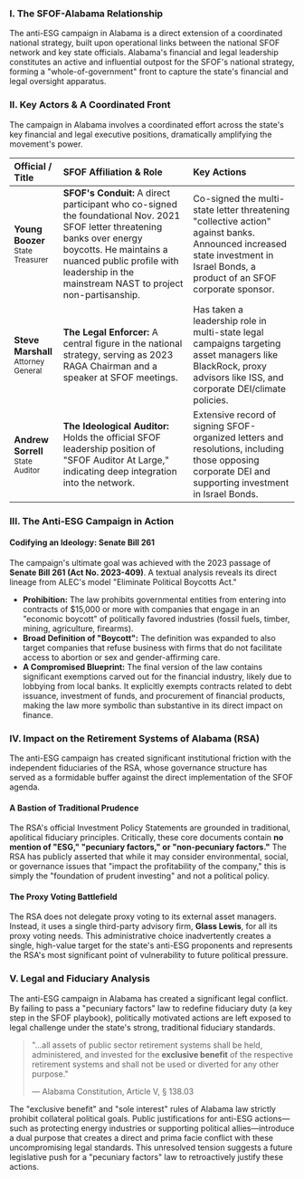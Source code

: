 ### I. The SFOF-Alabama Relationship

The anti-ESG campaign in Alabama is a direct extension of a coordinated national strategy, built upon operational links between the national SFOF network and key state officials. Alabama's financial and legal leadership constitutes an active and influential outpost for the SFOF's national strategy, forming a "whole-of-government" front to capture the state's financial and legal oversight apparatus.

### II. Key Actors & A Coordinated Front

The campaign in Alabama involves a coordinated effort across the state's key financial and legal executive positions, dramatically amplifying the movement's power.

| Official / Title | SFOF Affiliation & Role | Key Actions |
| :--- | :--- | :--- |
| **Young Boozer**<br><span style="font-size: smaller;">State Treasurer</span> | **SFOF's Conduit:** A direct participant who co-signed the foundational Nov. 2021 SFOF letter threatening banks over energy boycotts. He maintains a nuanced public profile with leadership in the mainstream NAST to project non-partisanship. | Co-signed the multi-state letter threatening "collective action" against banks. Announced increased state investment in Israel Bonds, a product of an SFOF corporate sponsor. |
| **Steve Marshall**<br><span style="font-size: smaller;">Attorney General</span> | **The Legal Enforcer:** A central figure in the national strategy, serving as 2023 RAGA Chairman and a speaker at SFOF meetings. | Has taken a leadership role in multi-state legal campaigns targeting asset managers like BlackRock, proxy advisors like ISS, and corporate DEI/climate policies. |
| **Andrew Sorrell**<br><span style="font-size: smaller;">State Auditor</span> | **The Ideological Auditor:** Holds the official SFOF leadership position of "SFOF Auditor At Large," indicating deep integration into the network. | Extensive record of signing SFOF-organized letters and resolutions, including those opposing corporate DEI and supporting investment in Israel Bonds. |

### III. The Anti-ESG Campaign in Action

#### Codifying an Ideology: Senate Bill 261

The campaign's ultimate goal was achieved with the 2023 passage of **Senate Bill 261 (Act No. 2023-409)**. A textual analysis reveals its direct lineage from ALEC's model "Eliminate Political Boycotts Act."

* **Prohibition:** The law prohibits governmental entities from entering into contracts of $15,000 or more with companies that engage in an "economic boycott" of politically favored industries (fossil fuels, timber, mining, agriculture, firearms).
* **Broad Definition of "Boycott":** The definition was expanded to also target companies that refuse business with firms that do not facilitate access to abortion or sex and gender-affirming care.
* **A Compromised Blueprint:** The final version of the law contains significant exemptions carved out for the financial industry, likely due to lobbying from local banks. It explicitly exempts contracts related to debt issuance, investment of funds, and procurement of financial products, making the law more symbolic than substantive in its direct impact on finance.

### IV. Impact on the Retirement Systems of Alabama (RSA)

The anti-ESG campaign has created significant institutional friction with the independent fiduciaries of the RSA, whose governance structure has served as a formidable buffer against the direct implementation of the SFOF agenda.

#### A Bastion of Traditional Prudence

The RSA's official Investment Policy Statements are grounded in traditional, apolitical fiduciary principles. Critically, these core documents contain **no mention of "ESG," "pecuniary factors," or "non-pecuniary factors."** The RSA has publicly asserted that while it may consider environmental, social, or governance issues that "impact the profitability of the company," this is simply the "foundation of prudent investing" and not a political policy.

#### The Proxy Voting Battlefield

The RSA does not delegate proxy voting to its external asset managers. Instead, it uses a single third-party advisory firm, **Glass Lewis**, for all its proxy voting needs. This administrative choice inadvertently creates a single, high-value target for the state's anti-ESG proponents and represents the RSA's most significant point of vulnerability to future political pressure.

### V. Legal and Fiduciary Analysis

The anti-ESG campaign in Alabama has created a significant legal conflict. By failing to pass a "pecuniary factors" law to redefine fiduciary duty (a key step in the SFOF playbook), politically motivated actions are left exposed to legal challenge under the state's strong, traditional fiduciary standards.

> "...all assets of public sector retirement systems shall be held, administered, and invested for the **exclusive benefit** of the respective retirement systems and shall not be used or diverted for any other purpose."
>
> — Alabama Constitution, Article V, § 138.03

The "exclusive benefit" and "sole interest" rules of Alabama law strictly prohibit collateral political goals. Public justifications for anti-ESG actions—such as protecting energy industries or supporting political allies—introduce a dual purpose that creates a direct and prima facie conflict with these uncompromising legal standards. This unresolved tension suggests a future legislative push for a "pecuniary factors" law to retroactively justify these actions.
